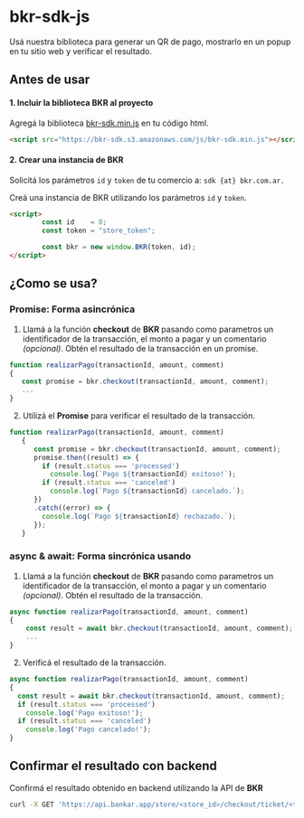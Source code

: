 # bkr-sdk-js
Us&aacute; nuestra biblioteca para generar un QR de pago, mostrarlo en un popup en tu sitio web y verificar el resultado.

## Antes de usar

#### 1. Incluir la biblioteca BKR al proyecto
Agreg&aacute; la biblioteca [bkr-sdk.min.js](https://bkr-sdk.s3.amazonaws.com/js/bkr-sdk.min.js) en tu c&oacute;digo html.
```html
<script src="https://bkr-sdk.s3.amazonaws.com/js/bkr-sdk.min.js"></script>
```

#### 2. Crear una instancia de BKR
Solicit&aacute; los par&aacute;metros `id` y `token` de tu comercio a: `sdk {at} bkr.com.ar.`

Cre&aacute; una instancia de BKR utilizando los par&aacute;metros `id` y `token`.

```html
<script>
        const id    = 0;
        const token = "store_token";

        const bkr = new window.BKR(token, id);
</script>
```

## ¿Como se usa?
### **Promise**: Forma asincr&oacute;nica 
1. Llam&aacute; a la funci&oacute;n **checkout**  de **BKR** pasando como parametros un identificador de la transacci&oacute;n, el monto a pagar y un comentario _(opcional)_.
Obt&eacute;n el resultado de la transacci&oacute;n en un promise.
```javascript
function realizarPago(transactionId, amount, comment) 
{
   const promise = bkr.checkout(transactionId, amount, comment);
   ...
}
```
2. Utiliz&aacute; el **Promise** para verificar el resultado de la transacci&oacute;n.
```javascript
function realizarPago(transactionId, amount, comment) 
   {
      const promise = bkr.checkout(transactionId, amount, comment);
      promise.then((result) => {
        if (result.status === 'processed')
          console.log(`Pago ${transactionId} exitoso!`);
        if (result.status === 'canceled')
          console.log(`Pago ${transactionId} cancelado.`); 
      })
      .catch((error) => {
        console.log(`Pago ${transactionId} rechazado.`);
      });
   }
```
### **async & await**: Forma sincr&oacute;nica usando 
1. Llam&aacute; a la funci&oacute;n **checkout**  de **BKR** pasando como parametros un identificador de la transacci&oacute;n, el monto a pagar y un comentario _(opcional)_.
Obt&eacute;n el resultado de la transacci&oacute;n.
```javascript
async function realizarPago(transactionId, amount, comment) 
{
    const result = await bkr.checkout(transactionId, amount, comment);
    ...
}
```
2. Verific&aacute; el resultado de la transacci&oacute;n.
```javascript
async function realizarPago(transactionId, amount, comment) 
{
  const result = await bkr.checkout(transactionId, amount, comment);
  if (result.status === 'processed')
    console.log('Pago exitoso!');
  if (result.status === 'canceled')
    console.log('Pago cancelado!');
}
```
## Confirmar el resultado con backend
Confirm&aacute; el resultado obtenido en backend utilizando la API de **BKR**

```bash
curl -X GET 'https://api.bankar.app/store/<store_id>/checkout/ticket/<transaction_id>'
``` 
